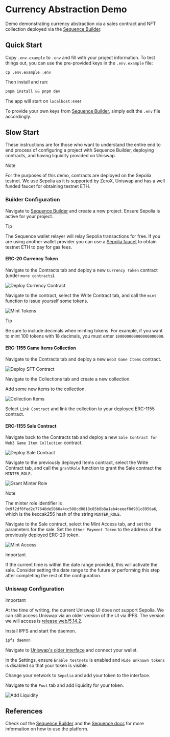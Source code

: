 # Currency Abstraction Demo

Demo demonstrating currency abstraction via a sales contract and NFT collection deployed via the [Sequence Builder][0].

## Quick Start

Copy `.env.example` to `.env` and fill with your project information. To test things out, you can use the pre-provided keys in the `.env.example` file:

```
cp .env.example .env
```

Then install and run:

```js
pnpm install && pnpm dev
```

The app will start on `localhost:4444`

To provide your own keys from [Sequence Builder][0], simply edit the `.env` file accordingly.

## Slow Start

These instructions are for those who want to understand the entire end to end process of configuring a project with Sequence Builder, deploying contracts, and having liquidity provided on Uniswap.

> [!NOTE]
> For the purposes of this demo, contracts are deployed on the Sepolia testnet.
> We use Sepolia as it is supported by ZeroX, Uniswap and has a well funded faucet for obtaining testnet ETH.

### Builder Configuration

Navigate to [Sequence Builder][0] and create a new project.
Ensure Sepolia is active for your project.

> [!TIP]
> The Sequence wallet relayer will relay Sepolia transactions for free.
> If you are using another wallet provider you can use a [Sepolia faucet](https://sepolia-faucet.pk910.de) to obtain testnet ETH to pay for gas fees.

#### ERC-20 Currency Token

Navigate to the Contracts tab and deploy a new `Currency Token` contract (under `more contracts`).

![Deploy Currency Contract](docs/docs_deploy_coalz.png)

Navigate to the contract, select the Write Contract tab, and call the `mint` function to issue yourself some tokens.

![Mint Tokens](docs/docs_mint_coalz.png)

> [!TIP]
> Be sure to include decimals when minting tokens. For example, if you want to mint 100 tokens with 18 decimals, you must enter `100000000000000000000`.

#### ERC-1155 Game Items Collection

Navigate to the Contracts tab and deploy a new `Web3 Game Items` contract.

![Deploy SFT Contract](docs/docs_deploy_trainz.png)

Navigate to the Collections tab and create a new collection.

Add some new items to the collection.

![Collection Items](docs/docs_collection_items.png)

Select `Link Contract` and link the collection to your deployed ERC-1155 contract.

#### ERC-1155 Sale Contract

Navigate back to the Contracts tab and deploy a new `Sale Contract for Web3 Game Item Collection` contract.

![Deploy Sale Contract](docs/docs_deploy_sale.png)

Navigate to the previously deployed Items contract, select the Write Contract tab, and call the `grantRole` function to grant the Sale contract the `MINTER_ROLE`.

![Grant Minter Role](docs/docs_minter_role.png)

> [!NOTE]
> The minter role identifier is `0x9f2df0fed2c77648de5860a4cc508cd0818c85b8b8a1ab4ceeef8d981c8956a6`, which is the keccak256 hash of the string `MINTER_ROLE`.

Navigate to the Sale contract, select the Mint Access tab, and set the parameters for the sale. Set the `Other Payment Token` to the address of the previously deployed ERC-20 token.

![Mint Access](docs/docs_mint_access.png)

> [!IMPORTANT]
> If the current time is within the date range provided, this will activate the sale.
> Consider setting the date range to the future or performing this step after completing the rest of the configuration.

### Uniswap Configuration

> [!IMPORTANT]
> At the time of writing, the current Uniswap UI does not support Sepolia.
> We can still access Uniswap via an older version of the UI via IPFS.
> The version we will access is [release web/5.14.2](https://github.com/Uniswap/interface/releases/tag/web%2F5.14.2).

Install IPFS and start the daemon.

```bash
ipfs daemon
```

Navigate to [Uniswap's older interface](http://bafybeidymy5uhlni5456cwgyyj5wlst44gdh5343cfkivvvdysiwok5uam.ipfs.localhost:8080) and connect your wallet.

In the Settings, ensure `Enable testnets` is enabled and `Hide unknown tokens` is disabled so that your token is visible.

Change your network to `Sepolia` and add your token to the interface.

Navigate to the `Pool` tab and add liquidity for your token.

![Add Liquidity](docs/docs_lp.png)

## References

Check out the [Sequence Builder][0] and the [Sequence docs][1] for more information on how to use the platform.

[0]: https://sequence.build
[1]: https://docs.sequence.xyz
